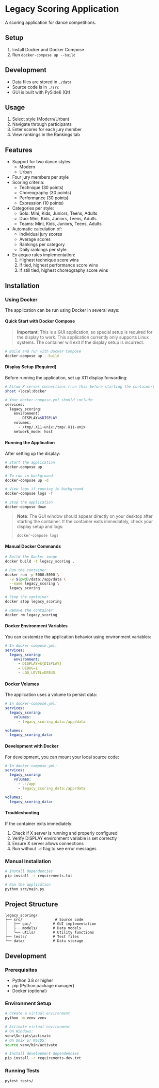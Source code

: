# Legacy Scoring Application

A scoring application for dance competitions.

## Setup

1. Install Docker and Docker Compose
2. Run `docker-compose up --build`

## Development

- Data files are stored in `./data`
- Source code is in `./src`
- GUI is built with PySide6 (Qt)

## Usage

1. Select style (Modern/Urban)
2. Navigate through participants
3. Enter scores for each jury member
4. View rankings in the Rankings tab

## Features

- Support for two dance styles:
  - Modern
  - Urban
- Four jury members per style
- Scoring criteria:
  - Technique (30 points)
  - Choreography (30 points)
  - Performance (30 points)
  - Expression (10 points)
- Categories per style:
  - Solo: Mini, Kids, Juniors, Teens, Adults
  - Duo: Mini, Kids, Juniors, Teens, Adults
  - Teams: Mini, Kids, Juniors, Teens, Adults
- Automatic calculation of:
  - Individual jury scores
  - Average scores
  - Rankings per category
  - Daily rankings per style
- Ex aequo rules implementation:
  1. Highest technique score wins
  2. If tied, highest performance score wins
  3. If still tied, highest choreography score wins

## Installation

### Using Docker

The application can be run using Docker in several ways:

#### Quick Start with Docker Compose

> **Important**: This is a GUI application, so special setup is required for the display to work.
> This application currently only supports Linux systems.
> The container will exit if the display setup is incorrect.

```bash
# Build and run with Docker Compose
docker-compose up --build
```

#### Display Setup (Required)

Before running the application, set up X11 display forwarding:

```bash
# Allow X server connections (run this before starting the container)
xhost +local:docker

# Your docker-compose.yml should include:
services:
  legacy_scoring:
    environment:
      - DISPLAY=$DISPLAY
    volumes:
      - /tmp/.X11-unix:/tmp/.X11-unix
    network_mode: host
```

#### Running the Application

After setting up the display:
```bash
# Start the application
docker-compose up

# To run in background
docker-compose up -d

# View logs if running in background
docker-compose logs -f

# Stop the application
docker-compose down
```

> **Note**: The GUI window should appear directly on your desktop after starting the container.
> If the container exits immediately, check your display setup and logs:
> ```bash
> docker-compose logs
> ```

#### Manual Docker Commands

```bash
# Build the Docker image
docker build -t legacy_scoring .

# Run the container
docker run -p 5000:5000 \
  -v $(pwd)/data:/app/data \
  --name legacy_scoring \
  legacy_scoring

# Stop the container
docker stop legacy_scoring

# Remove the container
docker rm legacy_scoring
```

#### Docker Environment Variables

You can customize the application behavior using environment variables:

```yaml
# In docker-compose.yml:
services:
  legacy_scoring:
    environment:
      - DISPLAY=${DISPLAY}
      - DEBUG=1
      - LOG_LEVEL=DEBUG
```

#### Docker Volumes

The application uses a volume to persist data:

```yaml
# In docker-compose.yml:
services:
  legacy_scoring:
    volumes:
      - legacy_scoring_data:/app/data

volumes:
  legacy_scoring_data:
```

#### Development with Docker

For development, you can mount your local source code:

```yaml
# In docker-compose.yml:
services:
  legacy_scoring:
    volumes:
      - .:/app
      - legacy_scoring_data:/app/data

volumes:
  legacy_scoring_data:
```

#### Troubleshooting

If the container exits immediately:
1. Check if X server is running and properly configured
2. Verify DISPLAY environment variable is set correctly
3. Ensure X server allows connections
4. Run without `-d` flag to see error messages

### Manual Installation

```bash
# Install dependencies
pip install -r requirements.txt

# Run the application
python src/main.py
```

## Project Structure

```
legacy_scoring/
├── src/               # Source code
│   ├── gui/          # GUI implementation
│   ├── models/       # Data models
│   └── utils/        # Utility functions
├── tests/            # Test files
└── data/             # Data storage
```

## Development

### Prerequisites

- Python 3.8 or higher
- pip (Python package manager)
- Docker (optional)

### Environment Setup

```bash
# Create a virtual environment
python -m venv venv

# Activate virtual environment
# On Windows:
venv\Scripts\activate
# On Unix or MacOS:
source venv/bin/activate

# Install development dependencies
pip install -r requirements-dev.txt
```

### Running Tests

```bash
pytest tests/
```